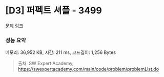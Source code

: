 # [D3] 퍼펙트 셔플 - 3499 

[문제 링크](https://swexpertacademy.com/main/code/problem/problemDetail.do?contestProbId=AWGsRbk6AQIDFAVW) 

### 성능 요약

메모리: 36,952 KB, 시간: 211 ms, 코드길이: 1,256 Bytes



> 출처: SW Expert Academy, https://swexpertacademy.com/main/code/problem/problemList.do